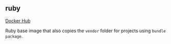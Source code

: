 ## ruby

[Docker Hub](https://hub.docker.com/r/siliconaxon/ruby/)

Ruby base image that also copies the `vendor` folder for projects using `bundle package`.
